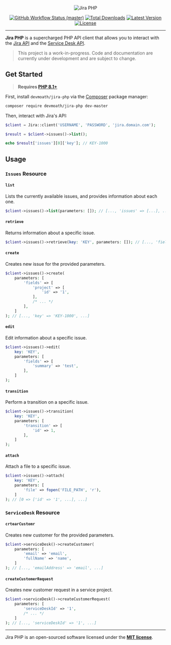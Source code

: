 <p align="center">
    <img src="https://raw.githubusercontent.com/devmoath/jira-php/master/art/example-transparent.png" alt="Jira PHP">
    <p align="center">
        <a href="https://github.com/devmoath/jira-php/actions"><img alt="GitHub Workflow Status (master)" src="https://img.shields.io/github/workflow/status/devmoath/jira-php/Tests/master"></a>
        <a href="https://packagist.org/packages/devmoath/jira-php"><img alt="Total Downloads" src="https://img.shields.io/packagist/dt/devmoath/jira-php"></a>
        <a href="https://packagist.org/packages/devmoath/jira-php"><img alt="Latest Version" src="https://img.shields.io/packagist/v/devmoath/jira-php"></a>
        <a href="https://packagist.org/packages/devmoath/jira-php"><img alt="License" src="https://img.shields.io/github/license/devmoath/jira-php"></a>
    </p>
</p>

------

**Jira PHP** is a supercharged PHP API client that allows you to interact with the [Jira API](https://docs.atlassian.com/software/jira/docs/api/REST/8.0.0) and the [Service Desk API](https://docs.atlassian.com/jira-servicedesk/REST/5.2.0/).

> This project is a work-in-progress. Code and documentation are currently under development and are subject to change.

## Get Started

> **Requires [PHP 8.1+](https://php.net/releases/)**

First, install `devmoath/jira-php` via the [Composer](https://getcomposer.org/) package manager:

```bash
composer require devmoath/jira-php dev-master
```

Then, interact with Jira's API:

```php
$client = Jira::client('USERNAME', 'PASSWORD', 'jira.domain.com');

$result = $client->issues()->list();

echo $result['issues'][0]['key']; // KEY-1000
```

## Usage

### `Issues` Resource

#### `list`

Lists the currently available issues, and provides information about each one.

```php
$client->issues()->list(parameters: []); // [..., 'issues' => [...], ...]
```

#### `retrieve`

Returns information about a specific issue.

```php
$client->issues()->retrieve(key: 'KEY', parameters: []); // [..., 'fields' => [...], ...]
```

#### `create`

Creates new issue for the provided parameters.

```php
$client->issues()->create(
    parameters: [
        'fields' => [
            'project' => [
                'id' => '1', 
            ],
            /* ... */
        ],
    ]
); // [..., 'key' => 'KEY-1000', ...]
```

#### `edit`

Edit information about a specific issue.

```php
$client->issues()->edit(
    key: 'KEY', 
    parameters: [
        'fields' => [
            'summary' => 'test',
        ],
    ]
);
```

#### `transition`

Perform a transition on a specific issue.

```php
$client->issues()->transition(
    key: 'KEY',
    parameters: [
        'transition' => [
            'id' => 1,
        ],
    ]
);
```

#### `attach`

Attach a file to a specific issue.

```php
$client->issues()->attach(
    key: 'KEY',
    parameters: [
        'file' => fopen('FILE_PATH', 'r'),
    ]
); // [0 => ['id' => '1', ...], ...]
```

### `ServiceDesk` Resource

#### `crtearCustomr`

Creates new customer for the provided parameters.

```php
$client->serviceDesk()->createCustomer(
    parameters: [
        'email' => 'email',
        'fullName' => 'name',
    ]
); // [..., 'emailAddress' => 'email', ...]
```

#### `createCustomerRequest`

Creates new customer request in a service project.

```php
$client->serviceDesk()->createCustomerRequest(
    parameters: [
        'serviceDeskId' => '1',
        /* ... */
    ]
); // [..., 'serviceDeskId' => '1', ...]
```

---

Jira PHP is an open-sourced software licensed under the **[MIT license](https://opensource.org/licenses/MIT)**.
